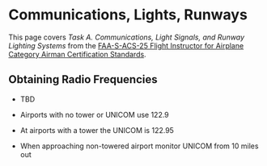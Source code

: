 # Communications, Lights, Runways

This page covers *Task A. Communications, Light Signals, and Runway Lighting Systems* from the [FAA-S-ACS-25 Flight Instructor for Airplane Category Airman Certification Standards](https://www.faa.gov/training_testing/testing/acs/cfi_airplane_acs_25.pdf).

## Obtaining Radio Frequencies

* TBD

* Airports with no tower or UNICOM use 122.9
* At airports with a tower the UNICOM is 122.95
* When approaching non-towered airport monitor UNICOM from 10 miles out
